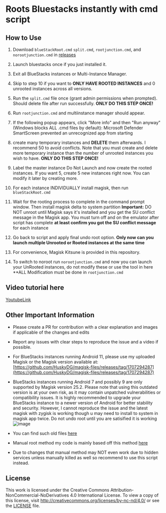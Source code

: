 # Roots Bluestacks instantly with cmd script


## How to Use

1. Download `blueStackRoot.cmd` `split.cmd`, `rootjunction.cmd`, and `norootjunction.cmd` in [releases](https://github.com/Jordan231111/BluestacksRoot/releases)

2. Launch bluestacks once if you just installed it.

3. Exit all BlueStacks instances or Multi-Instance Manager.

4. Skip to step 10 if you want to **ONLY HAVE ROOTED INSTANCES** and 0 unrooted instances across all versions.

5. Run the `split.cmd` file once (grant admin permissions when prompted). Should delete file after run successfully. **ONLY DO THIS STEP ONCE!**
   
6. Run `rootjunction.cmd` and multiinstance manager should appear.

7. If the following popup appears, click "More info" and then "Run anyway" (Windows blocks ALL .cmd files by default):
Microsoft Defender SmartScreen prevented an unrecognized app from starting

8. create many temporary instances and **DELETE** them afterwards. I recommend 50 to avoid conflicts. Note that you must create and delete more temporary instance than the number of unrooted instances you wish to have. **ONLY DO THIS STEP ONCE!**

9. Label the master instance Do Not Launch and now create the rooted instances. If you want 5, create 5 new instances right now. You can modify it later by creating more.

10. For each instance INDIVIDUALLY install magisk, then run `blueStackRoot.cmd`

11. Wait for the rooting process to complete in the command prompt window. Then install magisk delta to system partition
**Important:** DO NOT unroot until Magisk says it's installed and you get the SU conflict message in the Magisk app.
You must turn off and on the emulator after script has complete **at least confirm you got the SU conflict message** for each instance

12. Go back to script and apply final undo root option. **Only now can you launch multiple Unrooted or Rooted instances at the same time**

13. For convenience, Magisk Kitsune is provided in this repository.

14. To switch to noroot run `norootjunction.cmd` and now you can launch your UnRooted instances, do not modify these or use the tool in here **ALL Modification must be done in `rootjunction.cmd`

## Video tutorial here
[YoutubeLink](https://youtu.be/LOhKGxuhLrU)

## Other Important Information
- Please create a PR for contribution with a clear explanation and images if applicable of the changes and edits
- Report any issues with clear steps to reproduce the issue and a video if possible.
- For BlueStacks instances running Android 11, please use my uploaded Magisk or the Magisk version available at: [https://github.com/HuskyDG/magisk-files/releases/tag/1707294287](https://github.com/HuskyDG/magisk-files/releases/tag/1707294287)

- BlueStacks instances running Android 7 and possibly 9 are only supported by Magisk version 25.2. Please note that using this outdated version is at your own risk, as it may contain unpatched vulnerabilities or compatibility issues. It is highly recommended to upgrade your BlueStacks instance to a newer version of Android for better stability and security.
However, I cannot reproduce the issue and the latest magisk with zygisk is working though u may need to install to system in magisk app twice. Do not undo root until you are satisified it is working
![image](https://github.com/Jordan231111/BluestacksRoot/assets/79342877/7d8da465-2d0c-492d-920b-78bae89828ea)

- You can find such old files [here](https://mega.nz/folder/SQBRHSZQ#pEgMXysWkkTm5Z8dxsNaNQ)
   
- Manual root method my code is mainly based off this method [here](https://xdaforums.com/t/bluestacks-tweaker-6-tool-for-modifing-bluestacks-2-3-3n-4-5.3622681/post-89306676)
- Due to changes that manual method may NOT even work due to hidden services unless manually killed as well so recommend to use this script instead.

## License

This work is licensed under the Creative Commons Attribution-NonCommercial-NoDerivatives 4.0 International License. To view a copy of this license, visit http://creativecommons.org/licenses/by-nc-nd/4.0/ or see the [LICENSE](./LICENSE) file.
